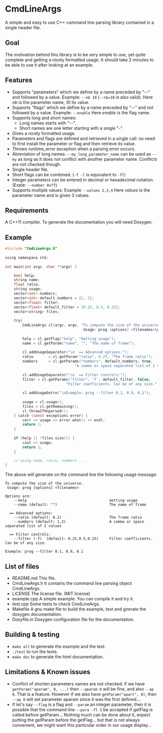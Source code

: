 CmdLineArgs
===========


A simple and easy to use C++ command line parsing library contained in a single header file.


Goal
----
The motivation behind this library is to be very simple to use, yet quite complete and getting a nicely formatted usage.
It should take 2 minutes to be able to use it after looking at an example.


Features
--------
- Supports "parameters" which we define by a name preceded by "--" and followed by a value. Example: `--nb 10` (`--nb=10` is also valid). Here *nb* is the parameter name, *10* its value.
- Supports "flags" which we define by a name preceded by "--" and not followed by a value. Example: `--enable` Here *enable* is the flag name.
- Supports long and short names: 
    - Long names starts with "--".
    - Short names are one letter starting with a single "-".
- Gives a nicely formatted usage.
- Parameters and flags are defined and retrieved in a single call: no need to first install the parameter or flag and then retrieve its value.
- Throws runtime_error exception when a parsing error occurs.
- Abreviation of long names: `--my_long_parameter_name` can be used as `--my` as long as it does not conflict with another parameter name. Conflicts are not checked though.
- Single header file.
- Short flags can be combined. (`-f -l` is equivalent to `-fl`)
- Integer parameters can be entered in decimal or hexadecimal notation. (Exple: `--number 0xff`)
- Supports multiple values: Example `--values 2,3,4` Here *values* is the parameter name and is given 3 values. 


Requirements
------------
A C++11 compiler.
To generate the documentation you will need Doxygen.


Example
--------
```C
#include "CmdLineArgs.h"
    
using namespace std;
    
int main(int argc, char **argv) {

    bool help;
    string name;
    float ratio;
    string usage;
    vector<int> numbers;
    vector<int> default_numbers = {1, 2};
    vector<float> filter;
    vector<float> default_filter = {0.25, 0.5, 0.25};
    vector<string> files;
    
    try{
        CmdLineArgs cl(argc, argv, "To compute the size of the universe.\n 
                                    Usage: prog [options] <filenames>\n");
                                    
        help = cl.getFlag("help", "Getting usage");
        name = cl.getParam("name", "", "The name of frame");
        
        cl.addUsageSeparator("\n  == Advanced options:");
        ratio       = cl.getParam("ratio", 0.2f, "The frame ratio");
        numbers     = cl.getParams("numbers", default_numbers, true, 
                                "A comma or space separated list of 2 values");
        
        cl.addUsageSeparator("\n  == Filter controls:");
        filter = cl.getParams("filter", 'f', default_filter, false, 
                            "Filter coefficients. Can be of any size.");
        
        cl.addUsageOutro("\nExample: prog --filter 0.1, 0.9, 0.1");
        
        usage = cl.usage();
        files = cl.getRemaining();
        cl.throwIfUnparsed();
    } catch (const exception& error) {
        cerr << usage << error.what() << endl;
        return 1;
    }
    
    if (help || !files.size()) {
        cout << usage;
        return 1;
    }   
    
    // using name, ratio, numbers ...
}
```

The above will generate on the command line the following usage message:

    To compute the size of the universe.
     Usage: prog [options] <filenames>

    Options are:
        --help                                      Getting usage
        --name (default: "")                        The name of frame

      == Advanced options:
        --ratio (default: 0.2)                      The frame ratio
        --numbers (default: 1,2)                    A comma or space separated list of 2 values

      == Filter controls:
        --filter (-f)  (default: 0.25,0.5,0.25)     Filter coefficients. Can be of any size.
        
    Example: prog --filter 0.1, 0.9, 0.1


List of files
-------------
- README.md This file.
- CmdLineArgs.h It contains the command line parsing object CmdLineArgs.
- LICENSE The license file. (MIT license)
- example.cpp A simple example. You can compile it and try it.
- test.cpp Some tests to check CmdLineArgs.
- Makefile A gnu make file to build the example, test and gnerate the doxygen documentation.
- Doxyfile.in Doxygen configuration file for the documentation.


Building & testing
------------------
- `make all` to generate the example and the test.
- `./test` to run the tests.
- `make doc` to generate the html documentation.


Limitations & Known issues
--------------------------
- Conflict of shorten parameters names are not checked.
  if we have `getParam("aparam", 0, ...)`
  then `--aparam 0` will be fine, and also `--ap 0`. That is a feature. However if we also have `getParam("apart", 0)`, then `--ap 0` will set parameter aparam since it was the first defined....
- If let's say `--flag` is a flag and `--param` an integer parameter, then it is possible that the command line `--para -fl 5` be accepted if getFlag is called before getParam...
  Nothing much can be done about it, expect putting the getParam before the getFlag... but that is not always convenient, we might want this particular order in our usage display...

